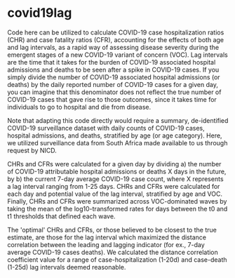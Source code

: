 # covid19lag

Code here can be utilized to calculate COVID-19 case hospitalization ratios (CHR) and case fatality ratios (CFR), accounting for the effects of both age and lag intervals, as a rapid way of assessing disease severity during the emergent stages of a new COVID-19 variant of concern (VOC). Lag intervals are the time that it takes for the burden of COVID-19 associated hospital admissions and deaths to be seen after a spike in COVID-19 cases. If you simply divide the number of COVID-19 associated hospital admissions (or deaths) by the daily reported number of COVID-19 cases for a given day, you can imagine that this denominator does not reflect the true number of COVID-19 cases that gave rise to those outcomes, since it takes time for individuals to go to hospital and die from disease. 

Note that adapting this code directly would require a summary, de-identified COVID-19 surveillance dataset with daily counts of COVID-19 cases, hospital admissions, and deaths, stratified by age (or age category). Here, we utilized surveillance data from South Africa made available to us through request by NICD. 

CHRs and CFRs were calculated for a given day by dividing a) the number of COVID-19 attributable hospital admissions or deaths X days in the future, by b) the current 7-day average COVID-19 case count, where X represents a lag interval ranging from 1-25 days. CHRs and CFRs were calculated for each day and potential value of the lag interval, stratified by age and VOC. Finally, CHRs and CFRs were summarized across VOC-dominated waves by taking the mean of the log10-transformed rates for days between the t0 and t1 thresholds that defined each wave. 

The 'optimal' CHRs and CFRs, or those believed to be closest to the true estimate, are those for the lag interval which maximized the distance correlation between the leading and lagging indicator (for ex., 7-day average COVID-19 cases deaths). We calculated the distance correlation coefficient value for a range of case-hospitalization (1-20d) and case-death (1-25d) lag intervals deemed reasonable.

